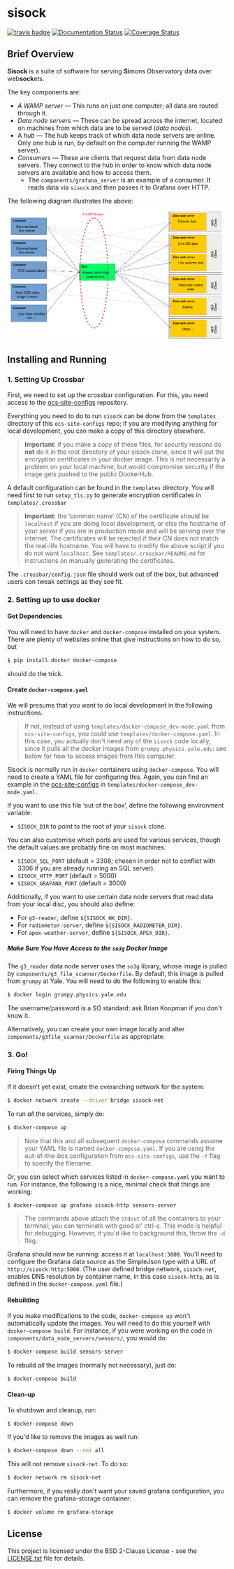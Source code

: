 # sisock

[![travis badge](https://travis-ci.com/simonsobs/sisock.svg?branch=master)](https://travis-ci.com/simonsobs/sisock)
[![Documentation Status](https://readthedocs.org/projects/sisock/badge/?version=latest)](https://sisock.readthedocs.io/en/latest/?badge=latest)
[![Coverage Status](https://coveralls.io/repos/github/simonsobs/sisock/badge.svg?branch=master)](https://coveralls.io/github/simonsobs/sisock?branch=master)

## Brief Overview

**Sisock** is a suite of software for serving **Si**mons Observatory data over
web**sock**ets.

The key components are:
- *A WAMP server* &mdash; This runs on just one computer; all data are routed
  through it.
- *Data node servers* &mdash; These can be spread across the internet, located
  on machines from which data are to be served (*data nodes*).
- A *hub* &mdash; The hub keeps track of which data node servers are online.
  Only one hub is run, by default on the computer running the WAMP server).
- *Consumers* &mdash; These are clients that request data from data node
  servers. They connect to the hub in order to know which data node servers are
  available and how to access them.
  - The `components/grafana_server` is an example of a consumer. It reads data
    via `sisock` and then passes it to Grafana over HTTP.

The following diagram illustrates the above:
![Diagram of stuff](docs/_static/diagram.png)

## Installing and Running

### 1. Setting Up Crossbar

First, we need to set up the crossbar configuration. For this, you need access
to the [ocs-site-configs](https://github.com/simonsobs/ocs-site-configs)
repository.

Everything you need to do to run `sisock` can be done from the `templates` 
directory of this `ocs-site-configs` repo; if you are modifying anything for
local development, you can make a copy of this directory elsewhere.

> **Important**: if you make a copy of these files, for security reasons do
> **not** do it in the root directory of your sisock clone, since it will put 
> the encryption certificates in your docker image. This is not necessarily a 
> problem on your local machine, but would compromise security if the image
> gets pushed to the public DockerHub.

A default configuration can be found in the `templates` directory.
You will need first to run `setup_tls.py` to generate encryption certificates in
`templates/.crossbar`

> **Important**: the ‘common name’ (CN) of the certificate should be
> `localhost` if you are doing local development, or else the hostname of your
> server if you are in production mode and will be serving over the internet.
> The certificates will be rejected if their CN does not match the real-life
> hostname. You will have to modify the above script if you do not want
> `localhost`. See `templates/.crossbar/README.md` for instructions on manually
> generating the certificates.

The `.crossbar/config.json` file should work out of the box, but advanced users
can tweak settings as they see fit.

### 2. Setting up to use docker

#### Get Dependencies

You will need to have `docker` and `docker-compose` installed on your system.
There are plenty of websites online that give instructions on how to do so, but

```bash
$ pip install docker docker-compose
```

should do the trick.

#### Create `docker-compose.yaml`

We will presume that you want to do local development in the following
instructions.

> If not, instead of using `templates/docker-compose_dev-mode.yaml` from
> `ocs-site-configs`, you could use
> `templates/docker-compose.yaml`. In this case, you actually
> don't need any of the `sisock` code locally, since it pulls all the docker 
> images from `grumpy.physics.yale.edu`: see below for how to access images
> from this computer.

Sisock is normally run in `docker` containers using `docker-compose`. You will
need to create a YAML file for configuring this. Again, you can find an example
in the [ocs-site-configs](https://github.com/simonsobs/ocs-site-configs) in
`templates/docker-compose_dev-mode.yaml`.

If you want to use this file ‘out of the box’, define the following environment
variable:
- `SISOCK_DIR` to point to the root of your `sisock` clone.

You can also customise which ports are used for various services, though the
default values are probably fine on most machines.
- `SISOCK_SQL_PORT` (default = 3308; chosen in order not to conflict with 3306
  if you are already running an SQL server).
- `SISOCK_HTTP_PORT` (default = 5000)
- `SISOCK_GRAFANA_PORT` (default = 3000)

Additionally, if you want to use certain data node servers that read data from
your local disc, you should also define:
- For `g3-reader`, define `${SISOCK_HK_DIR}`.
- For `radiometer-server`, define `${SISOCK_RADIOMETER_DIR}`.
- For `apex-weather-server`, define `${SISOCK_APEX_DIR}`.

##### Make Sure You Have Access to the `so3g` Docker Image

The `g3_reader` data node server uses the `so3g` library, whose image is pulled
by `components/g3_file_scanner/Dockerfile`. By default, this image is pulled
from `grumpy` at Yale. You will need to do the following to enable this:

```bash
$ docker login grumpy.physics.yale.edu
```

The username/password is a SO standard: ask Brian Koopman if you don't know it.

Alternatively, you can create your own image locally and alter
`components/g3file_scanner/Dockerfile` as appropriate.

### 3. Go!

#### Firing Things Up

If it doesn't yet exist, create the overarching network for the system:

```bash
$ docker network create --driver bridge sisock-net
```

To run *all* the services, simply do:

```bash
$ docker-compose up
```

> Note that this and all subsequent `docker-compose` commands assume your YAML
> file is named `docker-compose.yaml`. If you are using the out-of-the-box
> configuration from `ocs-site-configs`, use the `-f` flag to specify the
> filename.

Or, you can select which services listed in `docker-compose.yaml` you want to
run. For instance, the following is a nice, minimal check that things are
working:

```bash
$ docker-compose up grafana sisock-http sensors-server
```

> The commands above attach the `stdout` of all the containers to your
> terminal; you can terminate with good ol' ctrl-c. This mode is helpful for
> debugging. However, if you'd like to background this, throw the `-d` flag.

Grafana should now be running: access it at `localhost:3000`. You'll need to 
configure the Grafana data source as the SimpleJson type with a URL of
`http://sisock-http:5000`. (The user defined bridge network, `sisock-net`,
enables DNS resolution by container name, in this case `sisock-http`, as is 
defined in the `docker-compose.yaml` file.)

#### Rebuilding

If you make modifications to the code, `docker-compose up` won't automatically
update the images. You will need to do this yourself with `docker-compose
build`. For instance, if you were working on the code in
`components/data_node_servers/sensors/`, you would do:

```bash
$ docker-compose build sensors-server
```

To rebuild *all* the images (normally not necessary), just do:

```bash
$ docker-compose build
```

#### Clean-up

To shutdown and cleanup, run:

```bash
$ docker-compose down
```

If you'd like to remove the images as well run:

```bash
$ docker-compose down --rmi all
```

This will not remove `sisock-net`. To do so:

```bash
$ docker network rm sisock-net
```

Furthermore, if you really don't want your saved grafana configuration, you can
remove the grafana-storage container:

```bash
$ docker volume rm grafana-storage
```

## License

This project is licensed under the BSD 2-Clause License - see the [LICENSE.txt](LICENSE.txt) file for details.
